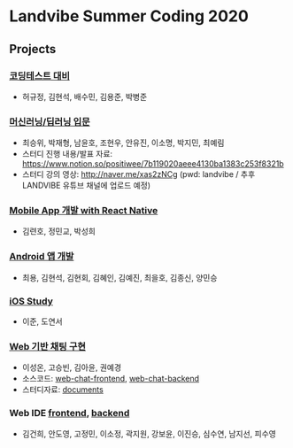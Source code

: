 # Landvibe Summer Coding 2020

## Projects

### [코딩테스트 대비](https://github.com/LandvibeDev/LSC2020/issues/9)
- 허규정, 김현석, 배수민, 김용준, 박병준

### [머신러닝/딥러닝 입문](https://github.com/LandvibeDev/LSC2020/issues/7)
- 최승위, 박재형, 남윤호, 조현우, 안유진, 이소명, 박지민, 최예림
- 스터디 진행 내용/발표 자료: https://www.notion.so/positiwee/7b119020aeee4130ba1383c253f8321b
- 스터디 강의 영상: http://naver.me/xas2zNCg (pwd: landvibe / 추후 LANDVIBE 유튜브 채널에 업로드 예정)

### [Mobile App 개발 with React Native](https://github.com/LandvibeDev/LSC2020/issues/6)
- 김련호, 정민교, 박성희

### [Android 앱 개발](https://github.com/LandvibeDev/LSC2020/issues/8)
- 최용, 김현석, 김현회, 김혜인, 김예진, 최을호, 김종신, 양민승

### [iOS Study](https://github.com/LandvibeDev/LSC2020/issues/2)
- 이준, 도연서

### [Web 기반 채팅 구현](https://github.com/LandvibeDev/LSC2020/issues/5)
- 이성온, 고승빈, 김아윤, 권예경
- 소스코드: [web-chat-frontend](https://github.com/LandvibeDev/web-chat-frontend), [web-chat-backend](https://github.com/LandvibeDev/web-chat-backend)
- 스터디자료: [documents](https://www.notion.so/310896e87672471b8a91b5e0cd068d95)

### Web IDE [frontend](https://github.com/LandvibeDev/LSC2020/issues/3), [backend](https://github.com/LandvibeDev/LSC2020/issues/4)
- 김건희, 안도영, 고정민, 이소정, 곽지원, 강보윤, 이진승, 심수연, 남지선, 피수영
